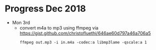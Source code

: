 # Progress Dec 2018

* Mon 3rd
  - convert m4a to mp3 using ffmpeg
    via https://gist.github.com/christofluethi/646ae60d797a46a706a5
    ```
    ffmpeg out.mp3 -i in.m4a -codec:a libmp3lame -qscale:a 1
    ```


